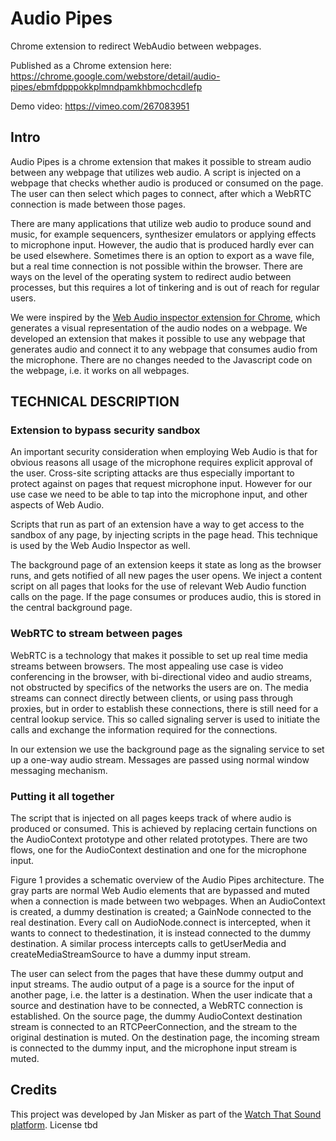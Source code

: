 # Audio Pipes
Chrome extension to redirect WebAudio between webpages.

Published as a Chrome extension here: https://chrome.google.com/webstore/detail/audio-pipes/ebmfdpppokkplmndpamkhbmochcdlefp

Demo video: https://vimeo.com/267083951 

## Intro
Audio Pipes is a chrome extension that makes it possible to stream audio between any webpage that utilizes web audio. A script is injected on a webpage that checks whether audio is produced or consumed on the page. The user can then select which pages to connect, after which a WebRTC connection is made between those pages. 

There are many applications that utilize web audio to produce sound and music, for example sequencers, synthesizer emulators or applying effects to microphone input. However, the audio that is produced hardly ever can be used elsewhere. Sometimes there is an option to export as a wave file, but a real time connection is not possible within the browser. There are ways on the level of the operating system to redirect audio between processes, but this requires a lot of tinkering and is out of reach for regular users.

We were inspired by the [Web Audio inspector extension for Chrome](https://github.com/google/audion), which generates a visual representation of the audio nodes on a webpage. We developed an extension that makes it possible to use any webpage that generates audio and connect it to any webpage that consumes audio from the microphone. There are no changes needed to the Javascript code on the webpage, i.e. it works on all webpages.

## TECHNICAL DESCRIPTION
### Extension to bypass security sandbox
An important security consideration when employing Web Audio is that for obvious reasons all usage of the microphone requires explicit approval of the user. Cross-site scripting attacks are thus especially important to protect against on pages that request microphone input. However for our use case we need to be able to tap into the microphone input, and other aspects of Web Audio.

Scripts that run as part of an extension have a way to get access to the sandbox of any page, by injecting scripts in the page head. This technique is used by the Web Audio Inspector as well.

The background page of an extension keeps it state as long as the browser runs, and gets notified of all new pages the user opens. We inject a content script on all pages that looks for the use of relevant Web Audio function calls on the page. If the page consumes or produces audio, this is stored in the central background page.

### WebRTC to stream between pages
WebRTC is a technology that makes it possible to set up real time media streams between browsers. The most appealing use case is video conferencing in the browser, with bi-directional video and audio streams, not obstructed by specifics of the networks the users are on. The media streams can connect directly between clients, or using pass through proxies, but in order to establish these connections, there is still need for a central lookup service. This so called signaling server is used to initiate the calls and exchange the information required for the connections.

In our extension we use the background page as the signaling service to set up a one-way audio stream. Messages are passed using normal window messaging mechanism.

### Putting it all together
The script that is injected on all pages keeps track of where audio is produced or consumed. This is achieved by replacing certain functions on the AudioContext prototype and other related prototypes. There are two flows, one for the AudioContext destination and one for the microphone input.

Figure 1 provides a schematic overview of the Audio Pipes architecture. The gray parts are normal Web Audio elements that are bypassed and muted when a connection is made between two webpages.
When an AudioContext is created, a dummy destination is created; a GainNode connected to the real destination. Every call on AudioNode.connect is intercepted, when it wants to connect to thedestination, it is instead connected to the dummy destination. A similar process intercepts calls to getUserMedia and createMediaStreamSource to have a dummy input stream.

The user can select from the pages that have these dummy output and input streams. The audio output of a page is a source for the input of another page, i.e. the latter is a destination. When the user indicate that a source and destination have to be connected, a WebRTC connection is established. On the source page, the dummy AudioContext destination stream is connected to an RTCPeerConnection, and the stream to the original destination is muted. On the destination page, the incoming stream is connected to the dummy input, and the microphone input stream is muted.

## Credits
This project was developed by Jan Misker as part of the [Watch That Sound platform](www.watchthatsound.nl).
License tbd
